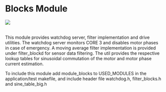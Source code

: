 Blocks Module
=======================
<a href="https://github.com/synapticon/sc_sncn_motorctrl_sin/blob/master/SYNAPTICON.md">
<img align="left" src="https://s3-eu-west-1.amazonaws.com/synapticon-resources/images/logos/synapticon_fullname_blackoverwhite_280x48.png"/>
</a>
<br/>
<br/>

This module provides watchdog server, filter implementation and drive utilities. 
The watchdog server monitors CORE 3 and disables motor phases in case of emergency.
A moving average filter implementation is provided under filter_blockd for sensor
data filtering. The util provides the respective lookup tables for sinusoidal 
commutation of the motor and motor phase current estimation.

To include this module add module_blocks to USED_MODULES in the application/test
makefile, and include header file watchdog.h, filter_blocks.h and sine_table_big.h
